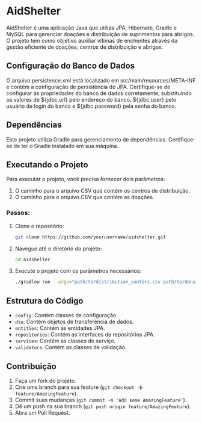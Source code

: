 # AidShelter

AidShelter é uma aplicação Java que utiliza JPA, Hibernate, Gradle e MySQL para gerenciar doações e distribuição de suprimentos para abrigos. O projeto tem como objetivo auxiliar vítimas de enchentes através da gestão eficiente de doações, centros de distribuição e abrigos.

## Configuração do Banco de Dados
O arquivo persistence.xml está localizado em src/main/resources/META-INF e contém a configuração de persistência do JPA. Certifique-se de configurar as propriedades do banco de dados corretamente, substituindo os valores de ${jdbc.url} pelo endereço do banco, ${jdbc.user} pelo usuário de login do banco e ${jdbc.password} pela senha do banco.

## Dependências

Este projeto utiliza Gradle para gerenciamento de dependências. Certifique-se de ter o Gradle instalado em sua máquina.

## Executando o Projeto

Para executar o projeto, você precisa fornecer dois parâmetros:

1. O caminho para o arquivo CSV que contém os centros de distribuição.
2. O caminho para o arquivo CSV que contém as doações.

### Passos:

1. Clone o repositório:

    ```sh
    git clone https://github.com/yourusername/aidshelter.git
    ```

2. Navegue até o diretório do projeto:

    ```sh
    cd aidshelter
    ```

3. Execute o projeto com os parâmetros necessários:

    ```sh
    ./gradlew run --args="path/to/distribution_centers.csv path/to/donations.csv"
    ```

## Estrutura do Código

- `config`: Contém classes de configuração.
- `dto`: Contém objetos de transferência de dados.
- `entities`: Contém as entidades JPA.
- `repositories`: Contém as interfaces de repositórios JPA.
- `services`: Contém as classes de serviço.
- `validators`: Contém as classes de validação.

## Contribuição

1. Faça um fork do projeto.
2. Crie uma branch para sua feature (`git checkout -b feature/AmazingFeature`).
3. Commit suas mudanças (`git commit -m 'Add some AmazingFeature'`).
4. Dê um push na sua branch (`git push origin feature/AmazingFeature`).
5. Abra um Pull Request.


